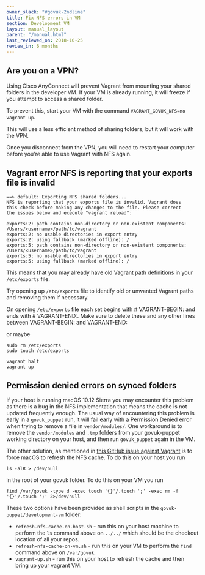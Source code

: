 ```yaml
---
owner_slack: "#govuk-2ndline"
title: Fix NFS errors in VM
section: Development VM
layout: manual_layout
parent: "/manual.html"
last_reviewed_on: 2018-10-25
review_in: 6 months
---
```


## Are you on a VPN?

Using Cisco AnyConnect will prevent Vagrant from mounting your shared folders
in the developer VM. If your VM is already running, it will freeze if you attempt
to access a shared folder.

To prevent this, start your VM with the command `VAGRANT_GOVUK_NFS=no vagrant up`.

This will use a less efficient method of sharing folders, but it will work with
the VPN.

Once you disconnect from the VPN, you will need to restart your computer before
you're able to use Vagrant with NFS again.

## Vagrant error NFS is reporting that your exports file is invalid
```shell
==> default: Exporting NFS shared folders...
NFS is reporting that your exports file is invalid. Vagrant does
this check before making any changes to the file. Please correct
the issues below and execute "vagrant reload":

exports:2: path contains non-directory or non-existent components: /Users/<username>/path/to/vagrant
exports:2: no usable directories in export entry
exports:2: using fallback (marked offline): /
exports:5: path contains non-directory or non-existent components: /Users/<username>/path/to/vagrant
exports:5: no usable directories in export entry
exports:5: using fallback (marked offline): /
```

This means that you may already have old Vagrant path definitions in your
`/etc/exports` file.

Try opening up `/etc/exports` file to identify old or unwanted Vagrant paths
and removing them if necessary.

On opening `/etc/exports` file each set begins with # VAGRANT-BEGIN: and ends
with # VAGRANT-END:. Make sure to delete these and any other lines between
VAGRANT-BEGIN: and VAGRANT-END:

or maybe

```shell
sudo rm /etc/exports
sudo touch /etc/exports

vagrant halt
vagrant up
```

## Permission denied errors on synced folders

If your host is running macOS 10.12 Sierra you may encounter this problem as
there is a bug in the NFS implementation that means the cache is not updated
frequently enough. The usual way of encountering this problem is early in a
`govuk_puppet` run, it will fail early with a Permission Denied error when
trying to remove a file in `vendor/modules/`. One workaround is to remove the
`vendor/modules` and `.tmp` folders from your govuk-puppet working
directory on your host, and then run `govuk_puppet` again in the VM.

The other solution, as mentioned in
[this GitHub issue against Vagrant](https://github.com/mitchellh/vagrant/issues/8061)
is to force macOS to refresh the NFS cache. To do this on your host you run

```shell
ls -alR > /dev/null
```

in the root of your govuk folder. To do this on your VM
you run

```shell
find /var/govuk -type d -exec touch '{}'/.touch ';' -exec rm -f '{}'/.touch ';' 2>/dev/null
```

These two options have been provided as shell scripts in the `govuk-puppet/development-vm` folder:

* `refresh-nfs-cache-on-host.sh` - run this on your host machine to perform the `ls` command above on `../../` which should be the checkout location of all your repos.
* `refresh-nfs-cache-on-vm.sh` - run this on your VM to perform the `find` command above on `/var/govuk`.
* `vagrant-up.sh` - run this on your host to refresh the cache and then bring up your vagrant VM.
